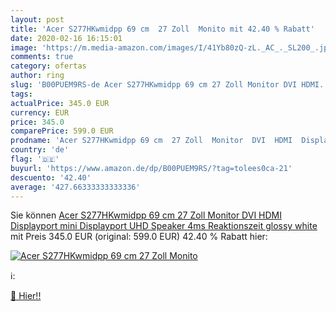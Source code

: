 ```yaml
---
layout: post
title: 'Acer S277HKwmidpp 69 cm  27 Zoll  Monito mit 42.40 % Rabatt'
date: 2020-02-16 16:15:01
image: 'https://m.media-amazon.com/images/I/41Yb80zQ-zL._AC_._SL200_.jpg'
comments: true
category: ofertas
author: ring
slug: 'B00PUEM9RS-de Acer S277HKwmidpp 69 cm 27 Zoll Monitor DVI HDMI...'
tags: 
actualPrice: 345.0 EUR
currency: EUR
price: 345.0
comparePrice: 599.0 EUR
prodname: 'Acer S277HKwmidpp 69 cm  27 Zoll  Monitor  DVI  HDMI  Displayport  mini Displayport  UHD  Speaker  4ms Reaktionszeit  glossy white'
country: 'de'
flag: '🇩🇪'
buyurl: 'https://www.amazon.de/dp/B00PUEM9RS/?tag=tolees0ca-21'
descuento: '42.40'
average: '427.66333333333336'
---
```


Sie können [Acer S277HKwmidpp 69 cm  27 Zoll  Monitor  DVI  HDMI  Displayport  mini Displayport  UHD  Speaker  4ms Reaktionszeit  glossy white](https://www.amazon.de/dp/B00PUEM9RS/?tag=tolees0ca-21) mit Preis 345.0 EUR (original: 599.0 EUR) 42.40 % Rabatt hier:

[![Acer S277HKwmidpp 69 cm  27 Zoll  Monito](https://m.media-amazon.com/images/I/41Yb80zQ-zL._AC_._SL200_.jpg)](https://www.amazon.de/dp/B00PUEM9RS/?tag=tolees0ca-21)

ℹ️:


[🛒 Hier!!](https://www.amazon.de/dp/B00PUEM9RS/?tag=tolees0ca-21)
